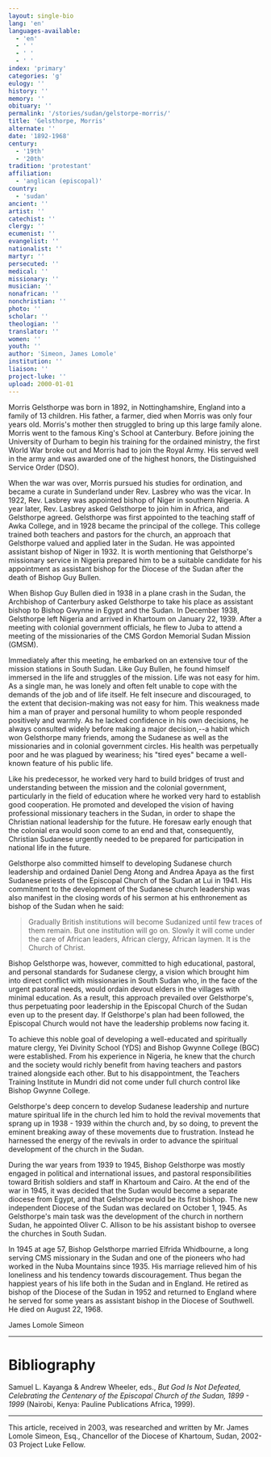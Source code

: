 ```yaml
---
layout: single-bio
lang: 'en'
languages-available:
  - 'en'
  - ' '
  - ' '
  - ' '
index: 'primary'
categories: 'g'
eulogy: ''
history: ''
memory: ''
obituary: ''
permalink: '/stories/sudan/gelstorpe-morris/'
title: 'Gelsthorpe, Morris'
alternate: ''
date: '1892-1968'
century:
  - '19th'
  - '20th'
tradition: 'protestant'
affiliation:
  - 'anglican (episcopal)'
country:
  - 'sudan'
ancient: ''
artist: ''
catechist: ''
clergy: ''
ecumenist: ''
evangelist: ''
nationalist: ''
martyr: ''
persecuted: ''
medical: ''
missionary: ''
musician: ''
nonafrican: ''
nonchristian: ''
photo: ''
scholar: ''
theologian: ''
translator: ''
women: ''
youth: ''
author: 'Simeon, James Lomole'
institution: ''
liaison: ''
project-luke: ''
upload: 2000-01-01
---
```



Morris Gelsthorpe was born in 1892, in Nottinghamshire, England into a family of 13 children. His father, a farmer, died when Morris was only four years old. Morris's mother then struggled to bring up this large family alone. Morris went to the famous King's School at Canterbury. Before joining the University of Durham to begin his training for the ordained ministry, the first World War broke out and Morris had to join the Royal Army. His served well in the army and was awarded one of the highest honors, the Distinguished Service Order (DSO).

When the war was over, Morris pursued his studies for ordination, and became a curate in Sunderland under Rev. Lasbrey who was the vicar. In 1922, Rev. Lasbrey was appointed bishop of Niger in southern Nigeria. A year later, Rev. Lasbrey asked Gelsthorpe to join him in Africa, and Gelsthorpe agreed. Gelsthorpe was first appointed to the teaching staff of Awka College, and in 1928 became the principal of the college. This college trained both teachers and pastors for the church, an approach that Gelsthorpe valued and applied later in the Sudan. He was appointed assistant bishop of Niger in 1932. It is worth mentioning that Gelsthorpe's missionary service in Nigeria prepared him to be a suitable candidate for his appointment as assistant bishop for the Diocese of the Sudan after the death of Bishop Guy Bullen.

When Bishop Guy Bullen died in 1938 in a plane crash in the Sudan, the Archbishop of Canterbury asked Gelsthorpe to take his place as assistant bishop to Bishop Gwynne in Egypt and the Sudan. In December 1938, Gelsthorpe left Nigeria and arrived in Khartoum on January 22, 1939. After a meeting with colonial government officials, he flew to Juba to attend a meeting of the missionaries of the CMS Gordon Memorial Sudan Mission (GMSM).

Immediately after this meeting, he embarked on an extensive tour of the mission stations in South Sudan. Like Guy Bullen, he found himself immersed in the life and struggles of the mission. Life was not easy for him. As a single man, he was lonely and often felt unable to cope with the demands of the job and of life itself. He felt insecure and discouraged, to the extent that decision-making was not easy for him. This weakness made him a man of prayer and personal humility to whom people responded positively and warmly. As he lacked confidence in his own decisions, he always consulted widely before making a major decision,--a habit which won Gelsthorpe many friends, among the Sudanese as well as the missionaries and in colonial government circles. His health was perpetually poor and he was plagued by weariness; his "tired eyes" became a well-known feature of his public life.

Like his predecessor, he worked very hard to build bridges of trust and understanding between the mission and the colonial government, particularly in the field of education where he worked very hard to establish good cooperation. He promoted and developed the vision of having professional missionary teachers in the Sudan, in order to shape the Christian national leadership for the future. He foresaw early enough that the colonial era would soon come to an end and that, consequently, Christian Sudanese urgently needed to be prepared for participation in national life in the future.

Gelsthorpe also committed himself to developing Sudanese church leadership and ordained Daniel Deng Atong and Andrea Apaya as the first Sudanese priests of the Episcopal Church of the Sudan at Lui in 1941.  His commitment to the development of the Sudanese church leadership was also manifest in the closing words of his sermon at his enthronement as bishop of the Sudan when he said:

> Gradually British institutions will become Sudanized until few traces of them remain. But one institution will go on. Slowly it will come under the care of African leaders, African clergy, African laymen. It is the Church of Christ.

Bishop Gelsthorpe was, however, committed to high educational, pastoral, and personal standards for Sudanese clergy, a vision which brought him into direct conflict with missionaries in South Sudan who, in the face of the urgent pastoral needs, would ordain devout elders in the villages with minimal education.  As a result, this approach prevailed over Gelsthorpe's, thus perpetuating poor leadership in the Episcopal Church of the Sudan even up to the present day. If Gelsthorpe's plan had been followed, the Episcopal Church would not have the leadership problems now facing it.

To achieve this noble goal of developing a well-educated and spiritually mature clergy, Yei Divinity School (YDS) and Bishop Gwynne College (BGC) were established. From his experience in Nigeria, he knew that the church and the society would richly benefit from having teachers and pastors trained alongside each other. But to his disappointment, the Teachers Training Institute in Mundri did not come under full church control like Bishop Gwynne College.

Gelsthorpe's deep concern to develop Sudanese leadership and nurture mature spiritual life in the church led him to hold the revival movements that sprang up in 1938 - 1939 within the church and, by so doing, to prevent the eminent breaking away of these movements due to frustration.  Instead he harnessed the energy of the revivals in order to advance the spiritual development of the church in the Sudan.

During the war years from 1939 to 1945, Bishop Gelsthorpe was mostly engaged in political and international issues, and pastoral responsibilities toward British soldiers and staff in Khartoum and Cairo. At the end of the war in 1945, it was decided that the Sudan would become a separate diocese from Egypt, and that Gelsthorpe would be its first bishop. The new independent Diocese of the Sudan was declared on October 1, 1945. As Gelsthorpe's main task was the development of the church in northern Sudan, he appointed Oliver C. Allison to be his assistant bishop to oversee the churches in South Sudan.

In 1945 at age 57, Bishop Gelsthorpe married Elfrida Whidbourne, a long serving CMS missionary in the Sudan and one of the pioneers who had worked in the Nuba Mountains since 1935. His marriage relieved him of his loneliness and his tendency towards discouragement. Thus began the happiest years of his life both in the Sudan and in England. He retired as bishop of the Diocese of the Sudan in 1952 and returned to England where he served for some years as assistant bishop in the Diocese of Southwell. He died on August 22, 1968.

James Lomole Simeon

---

# Bibliography

Samuel L. Kayanga &amp; Andrew Wheeler, eds., *But God Is Not Defeated, Celebrating the Centenary of the Episcopal Church of the Sudan, 1899 - 1999* (Nairobi, Kenya: Pauline Publications Africa, 1999).

---

This article, received in 2003, was researched and written by Mr. James Lomole Simeon, Esq., Chancellor of the Diocese of Khartoum, Sudan, 2002-03 Project Luke Fellow.